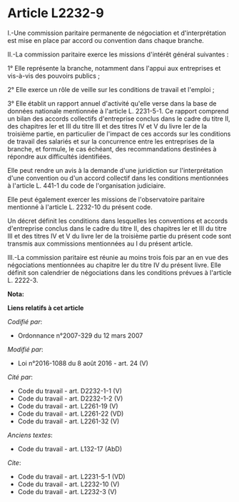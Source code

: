 # Article L2232-9

I.-Une commission paritaire permanente de négociation et d'interprétation est mise en place par accord ou convention dans
chaque branche. 

II.-La commission paritaire exerce les missions d'intérêt général suivantes : 

1° Elle représente la branche, notamment dans l'appui aux entreprises et vis-à-vis des pouvoirs publics ; 

2° Elle exerce un rôle de veille sur les conditions de travail et l'emploi ; 

3° Elle établit un rapport annuel d'activité qu'elle verse dans la base de données nationale mentionnée à l'article L.
2231-5-1. Ce rapport comprend un bilan des accords collectifs d'entreprise conclus dans le cadre du titre II, des chapitres
Ier et III du titre III et des titres IV et V du livre Ier de la troisième partie, en particulier de l'impact de ces accords
sur les conditions de travail des salariés et sur la concurrence entre les entreprises de la branche, et formule, le cas
échéant, des recommandations destinées à répondre aux difficultés identifiées. 

Elle peut rendre un avis à la demande d'une juridiction sur l'interprétation d'une convention ou d'un accord collectif dans
les conditions mentionnées à l'article L. 441-1 du code de l'organisation judiciaire. 

Elle peut également exercer les missions de l'observatoire paritaire mentionné à l'article L. 2232-10 du présent code. 

Un décret définit les conditions dans lesquelles les conventions et accords d'entreprise conclus dans le cadre du titre II,
des chapitres Ier et III du titre III et des titres IV et V du livre Ier de la troisième partie du présent code sont transmis
aux commissions mentionnées au I du présent article. 

III.-La commission paritaire est réunie au moins trois fois par an en vue des négociations mentionnées au chapitre Ier du
titre IV du présent livre. Elle définit son calendrier de négociations dans les conditions prévues à l'article L. 2222-3.

**Nota:**



**Liens relatifs à cet article**

_Codifié par_:

  - Ordonnance n°2007-329 du 12 mars 2007

_Modifié par_:

  - Loi n°2016-1088 du 8 août 2016 - art. 24 (V)

_Cité par_:

  - Code du travail - art. D2232-1-1 (V)
  - Code du travail - art. D2232-1-2 (V)
  - Code du travail - art. L2261-19 (V)
  - Code du travail - art. L2261-22 (VD)
  - Code du travail - art. L2261-32 (V)

_Anciens textes_:

  - Code du travail - art. L132-17 (AbD)

_Cite_:

  - Code du travail - art. L2231-5-1 (VD)
  - Code du travail - art. L2232-10 (V)
  - Code du travail - art. L2232-3 (V)
